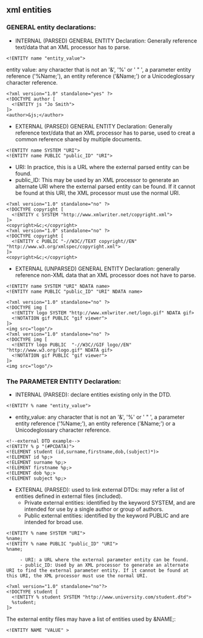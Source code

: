 ## xml entities

### GENERAL entity declarations:
- INTERNAL (PARSED) GENERAL ENTITY Declaration: Generally reference text/data that an XML processor has to parse.
```
<!ENTITY name "entity_value">
```
entity value: any character that is not an '&', '%' or ' " ', a parameter entity reference ('%Name;'), an entity reference ('&Name;') or a Unicodeglossary character reference.
```
<?xml version="1.0" standalone="yes" ?>
<!DOCTYPE author [
  <!ENTITY js "Jo Smith">
]>
<author>&js;</author>
```
- EXTERNAL (PARSED) GENERAL ENTITY Declaration: Generally reference text/data that an XML processor has to parse, used to creat a common reference shared by multiple documents.
```
<!ENTITY name SYSTEM "URI">
<!ENTITY name PUBLIC "public_ID" "URI">
```
  - URI: In practice, this is a URL where the external parsed entity can be found.
  - public_ID: This may be used by an XML processor to generate an alternate URI where the external parsed entity can be found. If it cannot be found at this URI, the XML processor must use the normal URI.
```
<?xml version="1.0" standalone="no" ?>
<!DOCTYPE copyright [
  <!ENTITY c SYSTEM "http://www.xmlwriter.net/copyright.xml">
]>
<copyright>&c;</copyright>
<?xml version="1.0" standalone="no" ?>
<!DOCTYPE copyright [
  <!ENTITY c PUBLIC "-//W3C//TEXT copyright//EN" "http://www.w3.org/xmlspec/copyright.xml">
]>
<copyright>&c;</copyright>
```
- EXTERNAL (UNPARSED) GENERAL ENTITY Declaration: generally reference non-XML data that an XML processor does not have to parse.
```
<!ENTITY name SYSTEM "URI" NDATA name>
<!ENTITY name PUBLIC "public_ID" "URI" NDATA name>

<?xml version="1.0" standalone="no" ?>
<!DOCTYPE img [
  <!ENTITY logo SYSTEM "http://www.xmlwriter.net/logo.gif" NDATA gif>
  <!NOTATION gif PUBLIC "gif viewer">
]>
<img src="logo"/>
<?xml version="1.0" standalone="no" ?>
<!DOCTYPE img [
  <!ENTITY logo PUBLIC  "-//W3C//GIF logo//EN" "http://www.w3.org/logo.gif" NDATA gif>
  <!NOTATION gif PUBLIC "gif viewer">
]>
<img src="logo"/>
```

### The PARAMETER ENTITY Declaration:
- INTERNAL (PARSED): declare entities existing only in the DTD.
```
<!ENTITY % name "entity_value">
```
   - entity_value: any character that is not an '&', '%' or ' " ', a parameter entity reference ('%Name;'), an entity reference ('&Name;') or a Unicodeglossary character reference.
```
<!--external DTD example-->
<!ENTITY % p "(#PCDATA)">
<!ELEMENT student (id,surname,firstname,dob,(subject)*)>
<!ELEMENT id %p;>
<!ELEMENT surname %p;>
<!ELEMENT firstname %p;>
<!ELEMENT dob %p;>
<!ELEMENT subject %p;>
```
   
- EXTERNAL (PARSED):   used to link external DTDs: may refer a list of entities defined in external files (included). 
    - Private external entities: identified by the keyword SYSTEM, and are intended for use by a single author or group of authors.
    - Public external entities: identified by the keyword PUBLIC and are intended for broad use.
```
<!ENTITY % name SYSTEM "URI">
%name;
<!ENTITY % name PUBLIC "public_ID" "URI">
%name;
```

         - URI: a URL where the external parameter entity can be found.
         - public_ID: Used by an XML processor to generate an alternate URI to find the external parameter entity. If it cannot be found at this URI, the XML processor must use the normal URI.
         
```
<?xml version="1.0" standalone="no"?>
<!DOCTYPE student [
  <!ENTITY % student SYSTEM "http://www.university.com/student.dtd">
  %student;
]>
```
The external entity files may have a list of entities used by &NAME;:
```
<!ENTITY NAME "VALUE" >
```
